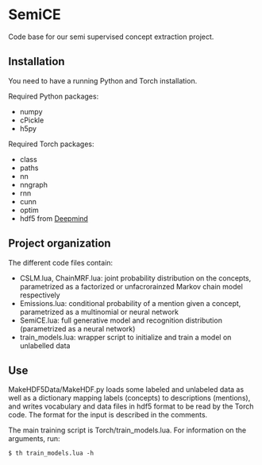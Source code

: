 # SemiCE

Code base for our semi supervised concept extraction project.

## Installation

You need to have a running Python and Torch installation.

Required Python packages:
* numpy
* cPickle
* h5py

Required Torch packages:
* class
* paths
* nn
* nngraph
* rnn
* cunn
* optim
* hdf5 from [Deepmind](https://github.com/deepmind/torch-hdf5)

## Project organization

The different code files contain:
* CSLM.lua, ChainMRF.lua: joint probability distribution on the concepts, parametrized as a factorized or unfacrorainzed Markov chain model respectively
* Emissions.lua: conditional probability of a mention given a concept, parametrized as a multinomial or neural network
* SemiCE.lua: full generative model and recognition distribution (parametrized as a neural network)
* train_models.lua: wrapper script to initialize and train a model on unlabelled data

## Use

MakeHDF5Data/MakeHDF.py loads some labeled and unlabeled data as well as a 
dictionary mapping labels (concepts) to descriptions (mentions), and writes
vocabulary and data files in hdf5 format to be read by the Torch code.
The format for the input is described in the comments.

The main training script is Torch/train_models.lua. For information on the
arguments, run:

`$ th train_models.lua -h`
